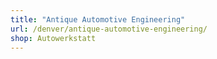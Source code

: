 ```yaml
---
title: "Antique Automotive Engineering"
url: /denver/antique-automotive-engineering/
shop: Autowerkstatt
---
```


